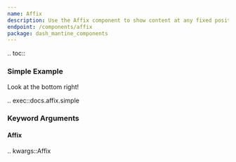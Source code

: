 ```yaml
---
name: Affix
description: Use the Affix component to show content at any fixed positon inside your app.
endpoint: /components/affix
package: dash_mantine_components
---
```


.. toc::

### Simple Example

Look at the bottom right!

.. exec::docs.affix.simple

### Keyword Arguments

#### Affix

.. kwargs::Affix
